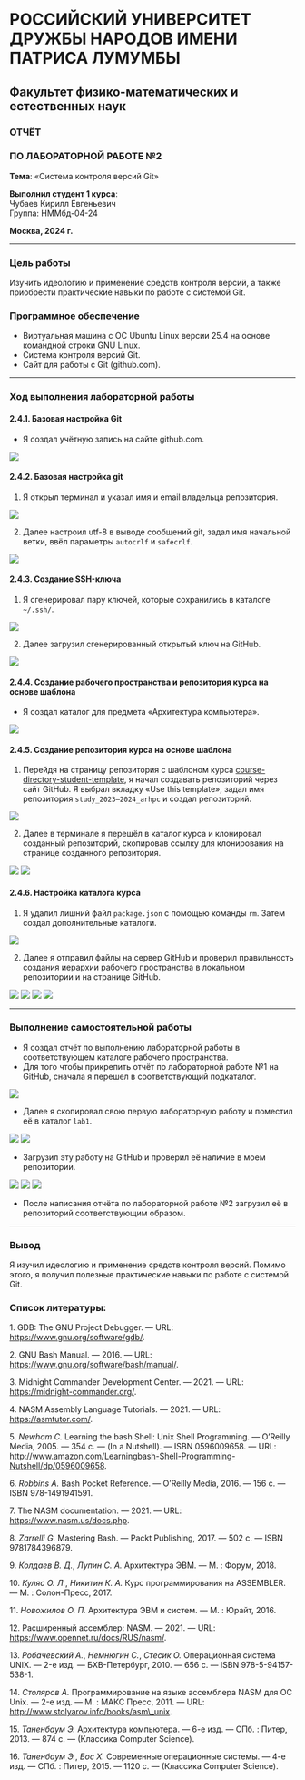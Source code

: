 
# РОССИЙСКИЙ УНИВЕРСИТЕТ ДРУЖБЫ НАРОДОВ ИМЕНИ ПАТРИСА ЛУМУМБЫ 
## Факультет физико-математических и естественных наук  

### ОТЧЁТ  
### ПО ЛАБОРАТОРНОЙ РАБОТЕ №2  
**Тема**: «Система контроля версий Git»

**Выполнил студент 1 курса**:  
Чубаев Кирилл Евгеньевич  
Группа: НММбд-04-24  

**Москва, 2024 г.**

---

### Цель работы
Изучить идеологию и применение средств контроля версий, а также приобрести практические навыки по работе с системой Git.

### Программное обеспечение
- Виртуальная машина с ОС Ubuntu Linux версии 25.4 на основе командной строки GNU Linux.
- Система контроля версий Git.
- Сайт для работы с Git (github.com).

---

### Ход выполнения лабораторной работы

#### 2.4.1. Базовая настройка Git
- Я создал учётную запись на сайте github.com.

![](imageslab2/1.png)

#### 2.4.2. Базовая настройка git
1. Я открыл терминал и указал имя и email владельца репозитория.

![](imageslab2/2.png)

2. Далее настроил utf-8 в выводе сообщений git, задал имя начальной ветки, ввёл параметры `autocrlf` и `safecrlf`.

![](imageslab2/3.png)


#### 2.4.3. Создание SSH-ключа
1. Я сгенерировал пару ключей, которые сохранились в каталоге `~/.ssh/`.

![](imageslab2/4.png)

2. Далее загрузил сгенерированный открытый ключ на GitHub.

![](imageslab2/5.png)


#### 2.4.4. Создание рабочего пространства и репозитория курса на основе шаблона
- Я создал каталог для предмета «Архитектура компьютера».

![](imageslab2/6.png)


#### 2.4.5. Создание репозитория курса на основе шаблона
1. Перейдя на страницу репозитория с шаблоном курса [course-directory-student-template](https://github.com/yamadharma/course-directory-student-template), я начал создавать репозиторий через сайт GitHub. Я выбрал вкладку «Use this template», задал имя репозитория `study_2023–2024_arhpc` и создал репозиторий.

![](imageslab2/7.png)

2. Далее в терминале я перешёл в каталог курса и клонировал созданный репозиторий, скопировав ссылку для клонирования на странице созданного репозитория.

![](imageslab2/8.png)
![](imageslab2/9.png)


#### 2.4.6. Настройка каталога курса
1. Я удалил лишний файл `package.json` с помощью команды `rm`. Затем создал дополнительные каталоги.

![](imageslab2/10.png)

2. Далее я отправил файлы на сервер GitHub и проверил правильность создания иерархии рабочего пространства в локальном репозитории и на странице GitHub.

![](imageslab2/11.png)
![](imageslab2/12.png)
![](imageslab2/13.png)
![](imageslab2/14.png)


---

### Выполнение самостоятельной работы
- Я создал отчёт по выполнению лабораторной работы в соответствующем каталоге рабочего пространства.
- Для того чтобы прикрепить отчёт по лабораторной работе №1 на GitHub, сначала я перешел в соответствующий подкаталог.

![](imageslab2/15.png)

- Далее я скопировал свою первую лабораторную работу и поместил её в каталог `lab1`.

![](imageslab2/16.png)
![](imageslab2/17.png)

- Загрузил эту работу на GitHub и проверил её наличие в моем репозитории.

![](imageslab2/18.png)
![](imageslab2/19.png)
![](imageslab2/20.png)

- После написания отчёта по лабораторной работе №2 загрузил её в репозиторий соответствующим образом.

---

### Вывод
Я изучил идеологию и применение средств контроля версий. Помимо этого, я получил полезные практические навыки по работе с системой Git.

### Список литературы:

1\. GDB: The GNU Project Debugger. — URL: https://www.gnu.org/software/gdb/.

2\. GNU Bash Manual. — 2016. — URL: https://www.gnu.org/software/bash/manual/.

3\. Midnight Commander Development Center. — 2021. — URL: https://midnight-commander.org/.

4\. NASM Assembly Language Tutorials. — 2021. — URL: https://asmtutor.com/.

5\. *Newham C.* Learning the bash Shell: Unix Shell Programming. — O’Reilly Media, 2005. — 354 с. — (In a Nutshell). — ISBN 0596009658. — URL: http://www.amazon.com/Learningbash-Shell-Programming-Nutshell/dp/0596009658.

6\. *Robbins A.* Bash Pocket Reference. — O’Reilly Media, 2016. — 156 с. — ISBN 978-1491941591.

7\. The NASM documentation. — 2021. — URL: https://www.nasm.us/docs.php.

8\. *Zarrelli G.* Mastering Bash. — Packt Publishing, 2017. — 502 с. — ISBN 9781784396879.

9\. *Колдаев В. Д.*, *Лупин С. А.* Архитектура ЭВМ. — М. : Форум, 2018.

10\. *Куляс О. Л.*, *Никитин К. А.* Курс программирования на ASSEMBLER. — М. : Солон-Пресс, 2017.

11\. *Новожилов О. П.* Архитектура ЭВМ и систем. — М. : Юрайт, 2016.

12\. Расширенный ассемблер: NASM. — 2021. — URL: https://www.opennet.ru/docs/RUS/nasm/.

13\. *Робачевский А.*, *Немнюгин С.*, *Стесик О.* Операционная система UNIX. — 2-е изд. — БХВ-Петербург, 2010. — 656 с. — ISBN 978-5-94157-538-1.

14\. *Столяров А.* Программирование на языке ассемблера NASM для ОС Unix. — 2-е изд. — М. : МАКС Пресс, 2011. — URL: http://www.stolyarov.info/books/asm\_unix.

15\. *Таненбаум Э.* Архитектура компьютера. — 6-е изд. — СПб. : Питер, 2013. — 874 с. — (Классика Computer Science).

16\. *Таненбаум Э.*, *Бос Х.* Современные операционные системы. — 4-е изд. — СПб. : Питер, 2015. — 1120 с. — (Классика Computer Science).
